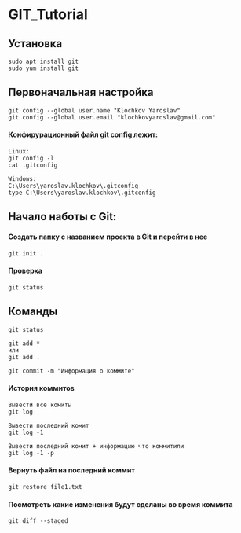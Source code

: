 # GIT_Tutorial

## Установка

```
sudo apt install git
sudo yum install git
```
## Первоначальная настройка

```
git config --global user.name "Klochkov Yaroslav"
git config --global user.email "klochkovyaroslav@gmail.com"
```
####  Конфирурационный файл git config лежит:

```
Linux:
git config -l
cat .gitconfig

Windows:
C:\Users\yaroslav.klochkov\.gitconfig
type C:\Users\yaroslav.klochkov\.gitconfig
```

## Начало наботы с Git:

#### Создать папку с названием проекта в Git и перейти в нее

```
git init .
```

#### Проверка

```
git status
```

## Команды

```
git status

git add *
или
git add .

git commit -m "Информация о коммите"
```

#### История коммитов

```
Вывести все комиты
git log

Вывести последний комит
git log -1

Вывести последний комит + информацию что коммитили
git log -1 -p
```

#### Вернуть файл на последний коммит

```
git restore file1.txt
```

#### Посмотреть какие изменения будут сделаны во время коммита

```
git diff --staged
```
